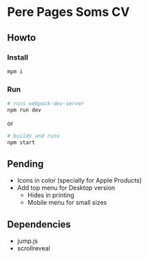 # Pere Pages Soms CV

## Howto

### Install

```bash
mpm i
```

### Run

```bash
# runs webpack-dev-server
npm run dev
```

or

```bash
# builds and runs
npm start
```

## Pending

+ Icons in color (specially for Apple Products)
+ Add top menu for Desktop version
    + Hides in printing
    + Mobile menu for small sizes

## Dependencies

+ jump.js
+ scrollreveal